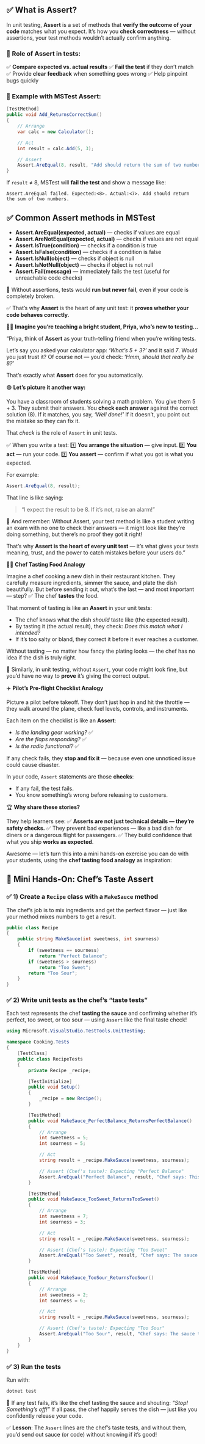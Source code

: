 ## ✅ What is Assert?

In unit testing, **Assert** is a set of methods that **verify the outcome of your code** matches what you expect.
It’s how you **check correctness** — without assertions, your test methods wouldn’t actually confirm anything.


### 🔎 Role of Assert in tests:

✅ **Compare expected vs. actual results**
✅ **Fail the test** if they don’t match
✅ Provide **clear feedback** when something goes wrong
✅ Help pinpoint bugs quickly


### 📌 Example with MSTest Assert:

```csharp
[TestMethod]
public void Add_ReturnsCorrectSum()
{
    // Arrange
    var calc = new Calculator();

    // Act
    int result = calc.Add(5, 3);

    // Assert
    Assert.AreEqual(8, result, "Add should return the sum of two numbers.");
}
```

If `result` ≠ 8, MSTest will **fail the test** and show a message like:

```
Assert.AreEqual failed. Expected:<8>. Actual:<7>. Add should return the sum of two numbers.
```


## ✅ Common Assert methods in MSTest

* **Assert.AreEqual(expected, actual)** — checks if values are equal
* **Assert.AreNotEqual(expected, actual)** — checks if values are not equal
* **Assert.IsTrue(condition)** — checks if a condition is true
* **Assert.IsFalse(condition)** — checks if a condition is false
* **Assert.IsNull(object)** — checks if object is null
* **Assert.IsNotNull(object)** — checks if object is not null
* **Assert.Fail(message)** — immediately fails the test (useful for unreachable code checks)


🔔 Without assertions, tests would **run but never fail**, even if your code is completely broken.


✅ That’s why **Assert** is the heart of any unit test: it **proves whether your code behaves correctly**.


👨‍🏫 **Imagine you’re teaching a bright student, Priya, who’s new to testing…**



“Priya, think of **Assert** as your truth-telling friend when you’re writing tests.

Let’s say you asked your calculator app: *‘What’s 5 + 3?’* and it said *7*. Would you just trust it?
Of course not — you’d check: *‘Hmm, should that really be 8?’*

That’s exactly what **Assert** does for you automatically.


🟢 **Let’s picture it another way:**

You have a classroom of students solving a math problem.
You give them 5 + 3.
They submit their answers.
You **check each answer** against the correct solution (8).
If it matches, you say, *‘Well done!’*
If it doesn’t, you point out the mistake so they can fix it.

That *check* is the role of `Assert` in unit tests.


✅ When you write a test:
1️⃣ **You arrange the situation** — give input.
2️⃣ **You act** — run your code.
3️⃣ **You assert** — confirm if what you got is what you expected.

For example:

```csharp
Assert.AreEqual(8, result);
```

That line is like saying:

> “I expect the result to be 8. If it’s not, raise an alarm!”


🔔 And remember:
Without Assert, your test method is like a student writing an exam with no one to check their answers — it might look like they’re doing something, but there’s no proof they got it right!

That’s why **Assert is the heart of every unit test** — it’s what gives your tests meaning, trust, and the power to catch mistakes before your users do.”


👨‍🍳 **Chef Tasting Food Analogy**

Imagine a chef cooking a new dish in their restaurant kitchen.
They carefully measure ingredients, simmer the sauce, and plate the dish beautifully.
But before sending it out, what’s the last — and most important — step?
✅ The chef **tastes** the food.

That moment of tasting is like an **Assert** in your unit tests:

* The chef knows what the dish *should* taste like (the expected result).
* By tasting it (the actual result), they check: *Does this match what I intended?*
* If it’s too salty or bland, they correct it before it ever reaches a customer.

Without tasting — no matter how fancy the plating looks — the chef has no idea if the dish is truly right.

🔔 Similarly, in unit testing, without `Assert`, your code might look fine, but you’d have no way to **prove** it’s giving the correct output.



✈️ **Pilot’s Pre-flight Checklist Analogy**

Picture a pilot before takeoff.
They don’t just hop in and hit the throttle — they walk around the plane, check fuel levels, controls, and instruments.

Each item on the checklist is like an **Assert**:

* *Is the landing gear working?* ✅
* *Are the flaps responding?* ✅
* *Is the radio functional?* ✅

If any check fails, they **stop and fix it** — because even one unnoticed issue could cause disaster.

In your code, `Assert` statements are those **checks**:

* If any fail, the test fails.
* You know something’s wrong before releasing to customers.

🏆 **Why share these stories?**

They help learners see:
✅ **Asserts are not just technical details — they’re safety checks.**
✅ They prevent bad experiences — like a bad dish for diners or a dangerous flight for passengers.
✅ They build confidence that what you ship **works as expected**.


Awesome — let’s turn this into a mini hands-on exercise you can do with your students, using the **chef tasting food analogy** as inspiration:

## 🍳 **Mini Hands-On: Chef’s Taste Assert**

### ✅ 1) Create a `Recipe` class with a `MakeSauce` method

The chef’s job is to mix ingredients and get the perfect flavor — just like your method mixes numbers to get a result.

```csharp
public class Recipe
{
    public string MakeSauce(int sweetness, int sourness)
    {
        if (sweetness == sourness)
            return "Perfect Balance";
        if (sweetness > sourness)
            return "Too Sweet";
        return "Too Sour";
    }
}
```


### ✅ 2) Write unit tests as the chef’s “taste tests”

Each test represents the chef **tasting the sauce** and confirming whether it’s perfect, too sweet, or too sour — using `Assert` like the final taste check!

```csharp
using Microsoft.VisualStudio.TestTools.UnitTesting;

namespace Cooking.Tests
{
    [TestClass]
    public class RecipeTests
    {
        private Recipe _recipe;

        [TestInitialize]
        public void Setup()
        {
            _recipe = new Recipe();
        }

        [TestMethod]
        public void MakeSauce_PerfectBalance_ReturnsPerfectBalance()
        {
            // Arrange
            int sweetness = 5;
            int sourness = 5;

            // Act
            string result = _recipe.MakeSauce(sweetness, sourness);

            // Assert (Chef's taste): Expecting "Perfect Balance"
            Assert.AreEqual("Perfect Balance", result, "Chef says: This sauce should be perfectly balanced!");
        }

        [TestMethod]
        public void MakeSauce_TooSweet_ReturnsTooSweet()
        {
            // Arrange
            int sweetness = 7;
            int sourness = 3;

            // Act
            string result = _recipe.MakeSauce(sweetness, sourness);

            // Assert (Chef's taste): Expecting "Too Sweet"
            Assert.AreEqual("Too Sweet", result, "Chef says: The sauce turned out too sweet!");
        }

        [TestMethod]
        public void MakeSauce_TooSour_ReturnsTooSour()
        {
            // Arrange
            int sweetness = 2;
            int sourness = 6;

            // Act
            string result = _recipe.MakeSauce(sweetness, sourness);

            // Assert (Chef's taste): Expecting "Too Sour"
            Assert.AreEqual("Too Sour", result, "Chef says: The sauce turned out too sour!");
        }
    }
}
```

### ✅ 3) Run the tests

Run with:

```bash
dotnet test
```

🔔 If any test fails, it’s like the chef tasting the sauce and shouting: *“Stop! Something’s off!”*
If all pass, the chef happily serves the dish — just like you confidently release your code.

✅ **Lesson**: The `Assert` lines are the chef’s taste tests, and without them, you’d send out sauce (or code) without knowing if it’s good!

